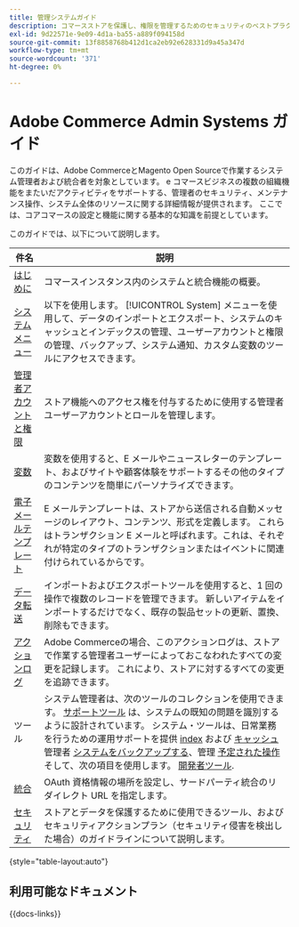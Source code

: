 ```yaml
---
title: 管理システムガイド
description: コマースストアを保護し、権限を管理するためのセキュリティのベストプラクティス、データのインポートとエクスポート、統合と拡張機能の管理、定期的なメンテナンスの処理をおこなう方法について説明します。
exl-id: 9d22571e-9e09-4d1a-ba55-a889f094158d
source-git-commit: 13f8858768b412d1ca2eb92e628331d9a45a347d
workflow-type: tm+mt
source-wordcount: '371'
ht-degree: 0%

---
```


# Adobe Commerce Admin Systems ガイド

このガイドは、Adobe CommerceとMagento Open Sourceで作業するシステム管理者および統合者を対象としています。 e コマースビジネスの複数の組織機能をまたいだアクティビティをサポートする、管理者のセキュリティ、メンテナンス操作、システム全体のリソースに関する詳細情報が提供されます。 ここでは、コアコマースの設定と機能に関する基本的な知識を前提としています。

このガイドでは、以下について説明します。

| 件名 | 説明 |
| ------- | ----------- |
| [はじめに](introduction.md) | コマースインスタンス内のシステムと統合機能の概要。 |
| [システムメニュー](system-menu.md) | 以下を使用します。 [!UICONTROL System] メニューを使用して、データのインポートとエクスポート、システムのキャッシュとインデックスの管理、ユーザーアカウントと権限の管理、バックアップ、システム通知、カスタム変数のツールにアクセスできます。 |
| [管理者アカウントと権限](permissions.md) | ストア機能へのアクセス権を付与するために使用する管理者ユーザーアカウントとロールを管理します。 |
| [変数](variables-predefined.md) | 変数を使用すると、E メールやニュースレターのテンプレート、およびサイトや顧客体験をサポートするその他のタイプのコンテンツを簡単にパーソナライズできます。 |
| [電子メールテンプレート](email-templates.md) | E メールテンプレートは、ストアから送信される自動メッセージのレイアウト、コンテンツ、形式を定義します。 これらはトランザクション E メールと呼ばれます。これは、それぞれが特定のタイプのトランザクションまたはイベントに関連付けられているからです。 |
| [データ転送](data-transfer.md) | インポートおよびエクスポートツールを使用すると、1 回の操作で複数のレコードを管理できます。 新しいアイテムをインポートするだけでなく、既存の製品セットの更新、置換、削除もできます。 |
| [アクションログ](action-log.md) | Adobe Commerceの場合、このアクションログは、ストアで作業する管理者ユーザーによっておこなわれたすべての変更を記録します。 これにより、ストアに対するすべての変更を追跡できます。 |
| ツール | システム管理者は、次のツールのコレクションを使用できます。 [サポートツール](support.md) は、システムの既知の問題を識別するように設計されています。 システム・ツールは、日常業務を行うための運用サポートを提供 [index](index-management.md) および [キャッシュ](cache-management.md) 管理者 [システムをバックアップする](backups.md)、管理 [予定された操作](data-scheduled-import-export.md)そして、次の項目を使用します。 [開発者ツール](developer-tools.md). |
| [統合](integrations.md) | OAuth 資格情報の場所を設定し、サードパーティ統合のリダイレクト URL を指定します。 |
| [セキュリティ](security.md) | ストアとデータを保護するために使用できるツール、およびセキュリティアクションプラン（セキュリティ侵害を検出した場合）のガイドラインについて説明します。 |

{style="table-layout:auto"}

## 利用可能なドキュメント

{{docs-links}}
